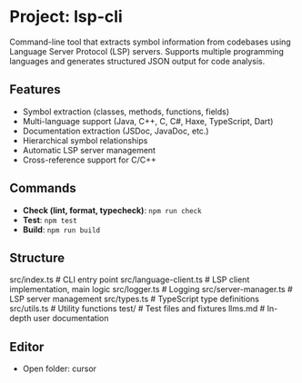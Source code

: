 # Project: lsp-cli

Command-line tool that extracts symbol information from codebases using Language Server Protocol (LSP) servers. Supports multiple programming languages and generates structured JSON output for code analysis.

## Features
- Symbol extraction (classes, methods, functions, fields)
- Multi-language support (Java, C++, C, C#, Haxe, TypeScript, Dart)
- Documentation extraction (JSDoc, JavaDoc, etc.)
- Hierarchical symbol relationships
- Automatic LSP server management
- Cross-reference support for C/C++

## Commands
- **Check (lint, format, typecheck)**: `npm run check`
- **Test**: `npm test`
- **Build**: `npm run build`

## Structure
src/index.ts           # CLI entry point
src/language-client.ts # LSP client implementation, main logic
src/logger.ts          # Logging
src/server-manager.ts  # LSP server management
src/types.ts           # TypeScript type definitions
src/utils.ts           # Utility functions
test/                  # Test files and fixtures
llms.md                # In-depth user documentation

## Editor
- Open folder: cursor